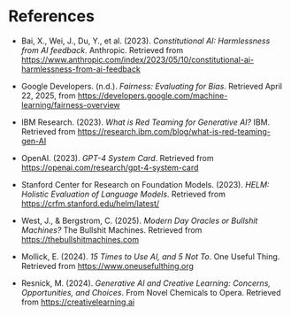# References

- Bai, X., Wei, J., Du, Y., et al. (2023). *Constitutional AI: Harmlessness from AI feedback*. Anthropic. Retrieved from https://www.anthropic.com/index/2023/05/10/constitutional-ai-harmlessness-from-ai-feedback

- Google Developers. (n.d.). *Fairness: Evaluating for Bias*. Retrieved April 22, 2025, from https://developers.google.com/machine-learning/fairness-overview

- IBM Research. (2023). *What is Red Teaming for Generative AI?* IBM. Retrieved from https://research.ibm.com/blog/what-is-red-teaming-gen-AI

- OpenAI. (2023). *GPT-4 System Card*. Retrieved from https://openai.com/research/gpt-4-system-card

- Stanford Center for Research on Foundation Models. (2023). *HELM: Holistic Evaluation of Language Models*. Retrieved from https://crfm.stanford.edu/helm/latest/

- West, J., & Bergstrom, C. (2025). *Modern Day Oracles or Bullshit Machines?* The Bullshit Machines. Retrieved from https://thebullshitmachines.com

- Mollick, E. (2024). *15 Times to Use AI, and 5 Not To*. One Useful Thing. Retrieved from https://www.oneusefulthing.org

- Resnick, M. (2024). *Generative AI and Creative Learning: Concerns, Opportunities, and Choices*. From Novel Chemicals to Opera. Retrieved from https://creativelearning.ai
